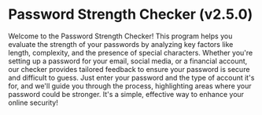 # Password Strength Checker (v2.5.0)
Welcome to the Password Strength Checker! This program helps you evaluate the strength of your passwords by analyzing key factors like length, complexity, and the presence of special characters. Whether you're setting up a password for your email, social media, or a financial account, our checker provides tailored feedback to ensure your password is secure and difficult to guess. Just enter your password and the type of account it's for, and we'll guide you through the process, highlighting areas where your password could be stronger. It's a simple, effective way to enhance your online security!
